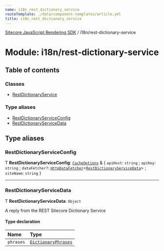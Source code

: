 ```yaml
---
name: i18n_rest_dictionary_service
routeTemplate: ./data/component-templates/article.yml
title: i18n_rest_dictionary_service
---
```


[Sitecore JavaScript Rendering SDK](/docs/fundamentals/ref/jss/) / i18n/rest-dictionary-service

# Module: i18n/rest-dictionary-service

## Table of contents

### Classes

- [RestDictionaryService](/docs/fundamentals/ref/jss/classes/i18n_rest_dictionary_service/restdictionaryservice)

### Type aliases

- [RestDictionaryServiceConfig](/docs/fundamentals/ref/jss/modules/i18n_rest_dictionary_service#restdictionaryserviceconfig)
- [RestDictionaryServiceData](/docs/fundamentals/ref/jss/modules/i18n_rest_dictionary_service#restdictionaryservicedata)

## Type aliases

### RestDictionaryServiceConfig

Ƭ **RestDictionaryServiceConfig**: [`CacheOptions`](/docs/fundamentals/ref/jss/interfaces/cache_client/cacheoptions) & { `apiHost`: `string` ; `apiKey`: `string` ; `dataFetcher?`: [`HttpDataFetcher`](/docs/fundamentals/ref/jss/modules/data_fetcher#httpdatafetcher)<[`RestDictionaryServiceData`](/docs/fundamentals/ref/jss/modules/i18n_rest_dictionary_service#restdictionaryservicedata)\> ; `siteName`: `string`  }

___

### RestDictionaryServiceData

Ƭ **RestDictionaryServiceData**: `Object`

A reply from the REST Sitecore Dictionary Service

#### Type declaration

| Name | Type |
| :------ | :------ |
| `phrases` | [`DictionaryPhrases`](/docs/fundamentals/ref/jss/interfaces/i18n_dictionary_service/dictionaryphrases) |
